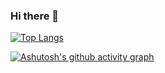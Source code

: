 ### Hi there 👋

[![Top Langs](https://github-readme-stats.vercel.app/api/top-langs/?username=kszhang2024&layout=compact)](https://github.com/anuraghazra/github-readme-stats)

[![Ashutosh's github activity graph](https://activity-graph.herokuapp.com/graph?username=kszhang2024&theme=dracula)](https://github.com/ashutosh00710/github-readme-activity-graph)

<!--
**kszhang2024/kszhang2024** is a ✨ _special_ ✨ repository because its `README.md` (this file) appears on your GitHub profile.

Here are some ideas to get you started:

- 🔭 I’m currently working on ...
- 🌱 I’m currently learning ...
- 👯 I’m looking to collaborate on ...
- 🤔 I’m looking for help with ...
- 💬 Ask me about ...
- 📫 How to reach me: ...
- 😄 Pronouns: ...
- ⚡ Fun fact: ...
-->
